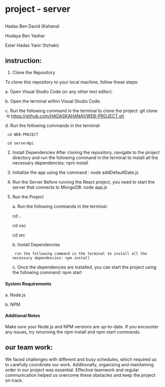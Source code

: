 # project - server
##
Hadas Ben David (Kahana)

Hodaya Ben Yashar

Ester Hadas Yanir (Itzhaki)

## instruction:
1. Clone the Repository

To clone this repository to your local machine, follow these steps:

 a. Open Visual Studio Code (or any other text editor).

 b. Open the terminal within Visual Studio Code.

 c. Run the following command in the terminal to clone the project: git clone -b  https://github.com/HADASKAHANA1/WEB-PROJECT.git


 d. Run the following commands in the terminal: 

     cd WEB-PROJECT
     
     cd serverApi


2. Install Dependencies
After cloning the repository, navigate to the project directory and run the following command in the terminal to install all the necessary dependencies: npm install

3. Initialize the app using the command : node addDefaultDate.js

4. Run the Server
Before running the React project, you need to start the server that connects to MongoDB: node app.js

5. Run the Project

    a. Run the following commands in the terminal: 

     cd ..
     
     cd vsc

     cd src

    b. Install Dependencies
    
        run the following command in the terminal to install all the necessary dependencies: npm install

    c. Once the dependencies are installed, you can start the project using the following command: npm start
    

#### System Requirements
 a. Node.js

 b. NPM

#### Additional Notes
Make sure your Node.js and NPM versions are up-to-date.
If you encounter any issues, try rerunning the npm install and npm start commands.


## our team work:
We faced challenges with different and busy schedules, which required us to carefully coordinate our work.
Additionally, organizing and maintaining order in our project was essential.
Effective teamwork and regular communication helped us overcome these obstacles and keep the project on track.




